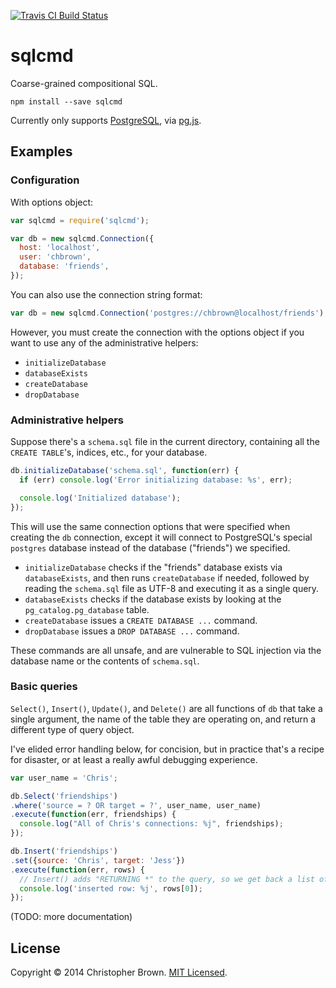 [![Travis CI Build Status](https://travis-ci.org/chbrown/sqlcmd.svg)](https://travis-ci.org/chbrown/sqlcmd)

# sqlcmd

Coarse-grained compositional SQL.

    npm install --save sqlcmd

Currently only supports [PostgreSQL](http://www.postgresql.org/), via [pg.js](https://github.com/brianc/node-postgres-pure).

## Examples


### Configuration

With options object:

```js
var sqlcmd = require('sqlcmd');

var db = new sqlcmd.Connection({
  host: 'localhost',
  user: 'chbrown',
  database: 'friends',
});
```

You can also use the connection string format:

```js
var db = new sqlcmd.Connection('postgres://chbrown@localhost/friends')
```

However, you must create the connection with the options object if you want to use any of the administrative helpers:

* `initializeDatabase`
* `databaseExists`
* `createDatabase`
* `dropDatabase`


### Administrative helpers

Suppose there's a `schema.sql` file in the current directory, containing all the `CREATE TABLE`'s, indices, etc., for your database.

```js
db.initializeDatabase('schema.sql', function(err) {
  if (err) console.log('Error initializing database: %s', err);

  console.log('Initialized database');
});
```

This will use the same connection options that were specified when creating the `db` connection, except it will connect to PostgreSQL's special `postgres` database instead of the database ("friends") we specified.

* `initializeDatabase` checks if the "friends" database exists via `databaseExists`, and then runs `createDatabase` if needed, followed by reading the `schema.sql` file as UTF-8 and executing it as a single query.
* `databaseExists` checks if the database exists by looking at the `pg_catalog.pg_database` table.
* `createDatabase` issues a `CREATE DATABASE ...` command.
* `dropDatabase` issues a `DROP DATABASE ...` command.

These commands are all unsafe, and are vulnerable to SQL injection via the database name or the contents of `schema.sql`.


### Basic queries

`Select()`, `Insert()`, `Update()`, and `Delete()` are all functions of `db` that take a single argument, the name of the table they are operating on, and return a different type of query object.

I've elided error handling below, for concision, but in practice that's a recipe for disaster, or at least a really awful debugging experience.

```js
var user_name = 'Chris';

db.Select('friendships')
.where('source = ? OR target = ?', user_name, user_name)
.execute(function(err, friendships) {
  console.log("All of Chris's connections: %j", friendships);
});
```

```js
db.Insert('friendships')
.set({source: 'Chris', target: 'Jess'})
.execute(function(err, rows) {
  // Insert() adds "RETURNING *" to the query, so we get back a list of one row.
  console.log('inserted row: %j', rows[0]);
});
```

(TODO: more documentation)


## License

Copyright © 2014 Christopher Brown. [MIT Licensed](LICENSE).
